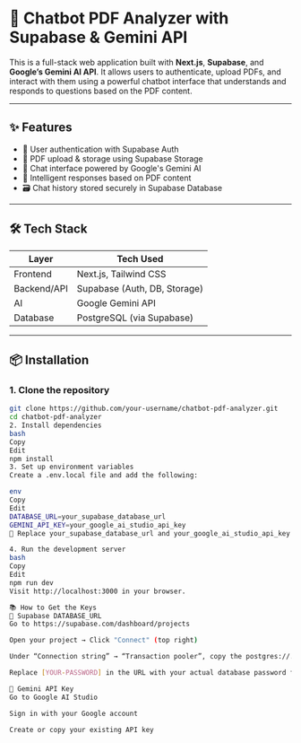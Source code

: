 # 🧠 Chatbot PDF Analyzer with Supabase & Gemini API

This is a full-stack web application built with **Next.js**, **Supabase**, and **Google’s Gemini AI API**. It allows users to authenticate, upload PDFs, and interact with them using a powerful chatbot interface that understands and responds to questions based on the PDF content.

---

## ✨ Features

- 🔐 User authentication with Supabase Auth
- 📄 PDF upload & storage using Supabase Storage
- 💬 Chat interface powered by Google's Gemini AI
- 🧠 Intelligent responses based on PDF content
- 🗃️ Chat history stored securely in Supabase Database

---

## 🛠️ Tech Stack

| Layer        | Tech Used                        |
|--------------|----------------------------------|
| Frontend     | Next.js, Tailwind CSS            |
| Backend/API  | Supabase (Auth, DB, Storage)     |
| AI           | Google Gemini API                |
| Database     | PostgreSQL (via Supabase)        |

---

## 📦 Installation

### 1. Clone the repository
```bash
git clone https://github.com/your-username/chatbot-pdf-analyzer.git
cd chatbot-pdf-analyzer
2. Install dependencies
bash
Copy
Edit
npm install
3. Set up environment variables
Create a .env.local file and add the following:

env
Copy
Edit
DATABASE_URL=your_supabase_database_url
GEMINI_API_KEY=your_google_ai_studio_api_key
📝 Replace your_supabase_database_url and your_google_ai_studio_api_key with your actual credentials.

4. Run the development server
bash
Copy
Edit
npm run dev
Visit http://localhost:3000 in your browser.

📚 How to Get the Keys
🔗 Supabase DATABASE_URL
Go to https://supabase.com/dashboard/projects

Open your project → Click "Connect" (top right)

Under “Connection string” → “Transaction pooler”, copy the postgres://... URL

Replace [YOUR-PASSWORD] in the URL with your actual database password from the project settings

🔐 Gemini API Key
Go to Google AI Studio

Sign in with your Google account

Create or copy your existing API key
